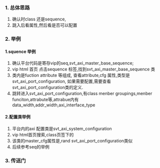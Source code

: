 ### 1. 总体思路
1. 确认时class 还是sequence,
2. 跳入后看属性,然后看是否可以配置

### 2. 举例
#### 1.squence 举例
1. 确认平台代码是寄存vip的seq,svt_axi_master_base_sequence;
2. vip html 首页 点击sequence 标签,找到svt_axi_master_base_sequence 类
3. 类内是fuction attribute 等组成,  查看attribute,cfg 属性,类型是svt_axi_port_configuration, 如果需要配置,需要查看svt_axi_port_configuration类的定义.
4. 跳转进入svt_axi_port_configuration,有class menber groupings,menber funciton,attrabute等,attrabue内有data_width,addr_width,axi_interface_type

#### 2.配置类举例
1. 平台内的axi 配置类是svt_axi_system_configuration
2. vip html首页搜索,class页签下的
3. 该类的master_cfg属性是,rand svt_axi_port_configuration类似
4. 后续参考seq的举例

### 3. 传送门